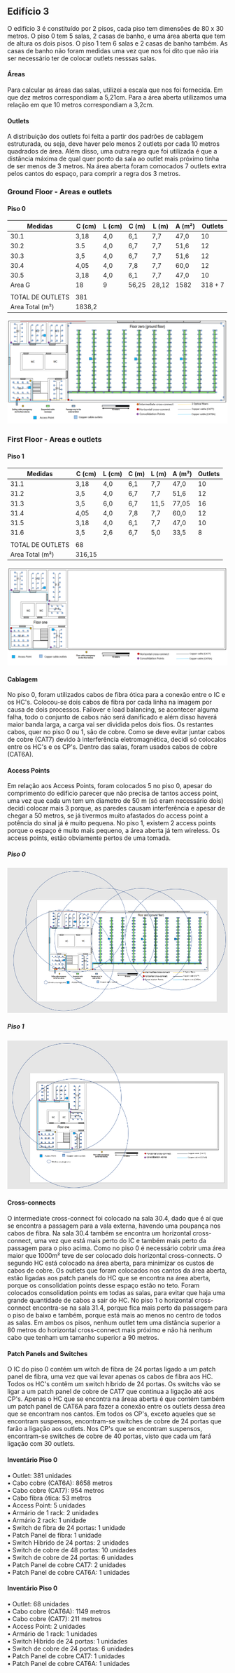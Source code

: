 ## Edifício 3

O edifício 3 é constituído por 2 pisos, cada piso tem dimensões de 80 x 30 metros.
O piso 0 tem 5 salas, 2 casas de banho, e uma área aberta que tem de altura os dois pisos. O piso 1 tem 6 salas e 2 casas de banho também. As casas de banho não foram medidas uma vez que nos foi dito que não iria ser necessário ter de colocar outlets nesssas salas.

#### Áreas

Para calcular as áreas das salas, utilizei a escala que nos foi fornecida.
Em que dez metros correspondiam a 5,21cm. Para a área aberta utilizamos uma relação em que 10 metros correspondiam a 3,2cm.

#### Outlets

A distribuição dos outlets foi feita a partir dos padrões de cablagem estruturada, ou seja, deve haver pelo menos 2 outlets por cada 10 metros quadrados de área. Além disso, uma outra regra que foi utilizada é que a distância máxima de qual quer ponto da sala ao outlet mais próximo tinha de ser menos de 3 metros.
Na área aberta foram comocados 7 outlets extra pelos cantos do espaço, para comprir a regra dos 3 metros.


### Ground Floor - Areas e outlets

#### Piso 0
| Medidas | C (cm)  | L (cm)  | C (m)  | L (m)  | A (m²)  |Outlets|
|---------|---------|---------|--------|--------|-------- |-------|
| 30.1    | 3,18    | 4,0     | 6,1    | 7,7    | 47,0    |  10   |
| 30.2    | 3.5     | 4,0     | 6,7    | 7,7    | 51,6    |  12   |
| 30.3    | 3,5     | 4,0     | 6,7    | 7,7    | 51,6    |  12   |
| 30.4    | 4,05    | 4,0     | 7,8    | 7,7    | 60,0    |  12   |
| 30.5    | 3,18    | 4,0     | 6,1    | 7,7    | 47,0    |  10   |
| Area G  | 18      | 9       | 56,25  | 28,12  | 1582    |318 + 7|
|         |         |         |        |        |         |       |
|TOTAL DE OUTLETS   |   381   |        |        |         |       |
|Area Total (m²)    |  1838,2 |        |        |         |       |

![floor0.png](floor0.png)


### First Floor - Areas e outlets

#### Piso 1
| Medidas | C (cm)  | L (cm)  | C (m)  | L (m)  | A (m²)  |Outlets|
|---------|---------|---------|--------|--------|-------- |-------|
| 31.1    | 3,18    | 4,0     | 6,1    | 7,7    | 47,0    |  10   |
| 31.2    | 3,5     | 4,0     | 6,7    | 7,7    | 51,6    |  12   |
| 31.3    | 3,5     | 6,0     | 6,7    | 11,5   | 77,05   |  16   |
| 31.4    | 4,05    | 4,0     | 7,8    | 7,7    | 60,0    |  12   |
| 31.5    | 3,18    | 4,0     | 6,1    | 7,7    | 47,0    |  10   |
| 31.6    | 3,5     | 2,6     | 6,7    | 5,0    | 33,5    |   8   |
|         |         |         |        |        |         |       |
|TOTAL DE OUTLETS   |   68    |        |        |         |       |
|Area Total (m²)    | 316,15  |        |        |         |       |


![floor1.png](floor1.png)

#### Cablagem

No piso 0, foram utilizados cabos de fibra ótica para a conexão entre o IC e os HC's.
Colocou-se dois cabos de fibra por cada linha na imagem por causa de dois processos. Failover e load balancing, se acontecer alguma falha, todo o conjunto de cabos não será danificado e além disso haverá maior banda larga, a carga vai ser dividida pelos dois fios.
Os restantes cabos, quer no piso 0 ou 1, são de cobre.
Como se deve evitar juntar cabos de cobre (CAT7) devido à interferência eletromagnética, decidi só colocalos entre os HC's e os CP's. Dentro das salas, foram usados cabos de cobre (CAT6A).

#### Access Points

Em relação aos Access Points, foram colocados 5 no piso 0, apesar do comprimento do edificio parecer que não precisa de tantos access point, uma vez que cada um tem um diametro de 50 m (só eram necessário dois) decidi colocar mais 3 porque, as paredes causam interferência e apesar de chegar a 50 metros, se já tivermos muito afastados do access point a potência do sinal já é muito pequena.
No piso 1, existem 2 access points porque o espaço é muito mais pequeno, a área aberta já tem wireless.
Os access points, estão obviamente pertos de uma tomada.

##### Piso 0
![floor0+AP.png](floor0+AP.png)

##### Piso 1
![floor1+AP.png](floor1+AP.png)

#### Cross-connects

O intermediate cross-connect foi colocado na sala 30.4, dado que é aí que se encontra a passagem para a vala externa, havendo uma poupança nos cabos de fibra.
Na sala 30.4 também se encontra um horizontal cross-connect, uma vez que está mais perto do IC e também mais perto da passagem para o piso acima.
Como no piso 0 é necessário cobrir uma área maior que 1000m² teve de ser colocado dois horizontal cross-connects.
O segundo HC está colocado na área aberta, para minimizar os custos de cabos de cobre.
Os outlets que foram colocados nos cantos da área aberta, estão ligadas aos patch panels do HC que se encontra na área aberta, porque os consolidation points desse espaço estão no teto.
Foram colocados consolidation points em todas as salas, para evitar que haja uma grande quantidade de cabos a sair do HC.
No piso 1 o horizontal cross-connect encontra-se na sala 31.4, porque fica mais perto da passagem para o piso de baixo e também, porque está mais ao menos no centro de todos as salas.
Em ambos os pisos, nenhum outlet tem uma distância superior a 80 metros do horizontal cross-connect mais próximo e não há nenhum cabo que tenham um tamanho superior a 90 metros.


#### Patch Panels and Switches
O IC do piso 0 contém um witch de fibra de 24 portas ligado a um patch panel de fibra, uma vez que vai levar apenas os cabos de fibra aos HC.
Todos os HC's contêm um switch híbrido de 24 portas. Os switchs vão se ligar a um patch panel de cobre de CAT7 que continua a ligação até aos CP's.
Apenas o HC que se encontra na áreaa aberta é que contém também um patch panel de CAT6A para fazer a conexão entre os outlets dessa área que se encontram nos cantos.
Em todos os CP's, exceto aqueles que se encontram suspensos, encontram-se switches de cobre de 24 portas que farão a ligação aos outlets.
Nos CP's que se encontram suspensos, encontram-se switches de cobre de 40 portas, visto que cada um fará ligação com 30 outlets.

#### Inventário Piso 0

• Outlet: 381 unidades    
• Cabo cobre (CAT6A): 8658 metros   
• Cabo cobre (CAT7): 954 metros    
• Cabo fibra ótica: 53 metros  
• Access Point: 5 unidades  
• Armário de 1 rack: 2 unidades  
• Armário 2 rack: 1 unidade    
•	Switch de fibra de 24 portas: 1 unidade  
• Patch Panel de fibra: 1 unidade    
• Switch Hibrido de 24 portas: 2 unidades  
•	Switch de cobre de 48 portas: 10 unidades  
•	Switch de cobre de 24 portas: 6 unidades  
• Patch Panel de cobre CAT7: 2 unidades  
• Patch Panel de cobre CAT6A: 1 unidades  

#### Inventário Piso 0

• Outlet: 68 unidades      
• Cabo cobre (CAT6A): 1149 metros   
• Cabo cobre (CAT7): 211 metros     
• Access Point: 2 unidades  
• Armário de 1 rack: 1 unidades  
• Switch Hibrido de 24 portas: 1 unidades  
•	Switch de cobre de 24 portas: 6 unidades  
• Patch Panel de cobre CAT7: 1 unidades  
• Patch Panel de cobre CAT6A: 1 unidades  

